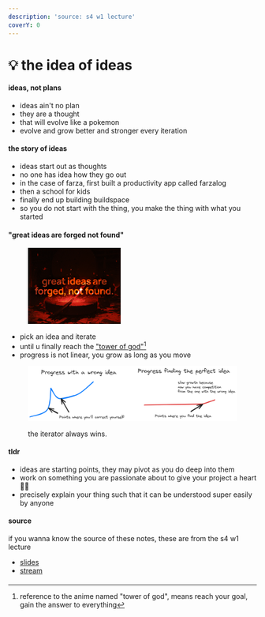 ```yaml
---
description: 'source: s4 w1 lecture'
coverY: 0
---
```


# 💡 the idea of ideas

#### ideas, not plans

* ideas ain't no plan
* they are a thought
* that will evolve like a pokemon
* evolve and grow better and stronger every iteration

#### the story of ideas

* ideas start out as thoughts
* no one has idea how they go out
* in the case of farza, first built a productivity app called farzalog
* then a school for kids
* finally end up building buildspace
* so you do not start with the thing, you make the thing with what you started

#### "great ideas are forged not found"

<figure><img src="../.gitbook/assets/image.png" alt="the text: &#x22;great ideas are forged not found&#x22; on top of a red furnance" width="188"><figcaption></figcaption></figure>

* pick an idea and iterate
* until u finally reach the ["tower of god"](#user-content-fn-1)[^1]
* progress is not linear, you grow as long as you move

<figure><img src="../.gitbook/assets/the incorrect idea.png" alt="if you choose the wrong idea, you&#x27;ll end up fixing it once or twice, but quicker because you&#x27;ll know what you did wrong, while if you waited for the right idea the one with the wrong idea who was iterating just took away your market"><figcaption><p>the iterator always wins.</p></figcaption></figure>

#### tldr

* ideas are starting points, they may pivot as you do deep into them
* work on something you are passionate about to give your project a heart 🫶🏻
* precisely explain your thing such that it can be understood super easily by anyone

#### source

if you wanna know the source of these notes, these are from the s4 w1 lecture

* [slides](https://www.figma.com/proto/e4gMeyrdXO5qq0PBHnGEuW/s4-lecture-%231----ideas-are-forged%2C-not-found.?type=design\&node-id=3450-554\&t=cmV2q6XG2NofiCkY-1\&scaling=contain\&page-id=3450%3A553\&mode=design)
* [stream](https://www.twitch.tv/videos/1893531250?t=00h08m34s)

####

[^1]: reference to the anime named "tower of god", means reach your goal, gain the answer to everything
